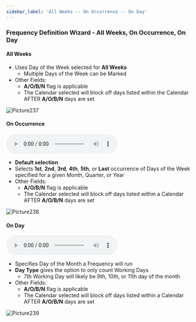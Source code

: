 ```yaml
---
sidebar_label: 'All Weeks -- On Occurrence -- On Day'
---
```


### Frequency Definition Wizard - All Weeks, On Occurrence, On Day

#### All Weeks

<!-- 
<audio controls="controls">
  <source type="audio/mp3" src="audiobasic/FrequencyDefinitionWizardAllWeeks.mp3"></source>
  <p>Your browser does not support the audio element.</p>
</audio>
-->

* Uses Day of the Week selected for **All Weeks**
  * Multiple Days of the Week can be Marked
* Other Fields:
  * **A/O/B/N** flag is applicable
  * The Calendar selected will block off days listed within the Calendar AFTER **A/O/B/N** days are set

![Picture237](/imgbasic/237.png)

#### On Occurrence

<audio controls="controls">
  <source type="audio/mp3" src="audiobasic/FrequencyDefinitionWizardOnOccurrences.mp3"></source>
  <p>Your browser does not support the audio element.</p>
</audio>

* **Default selection**
* Selects **1st**, **2nd**, **3rd**, **4th**, **5th**, or **Last** occurrence of Days of the Week specified for a given Month, Quarter, or Year
* Other Fields:
  * **A/O/B/N** flag is applicable
  * The Calendar selected will block off days listed within a Calendar AFTER **A/O/B/N** days are set

![Picture238](/imgbasic/238.png)

#### On Day

<audio controls="controls">
  <source type="audio/mp3" src="audiobasic/FrequencyDefinitionWizardOnDay.mp3"></source>
  <p>Your browser does not support the audio element.</p>
</audio>

* Specifies Day of the Month a Frequency will run
* **Day Type** gives the option to only count Working Days
  * 7th Working Day will likely be 9th, 10th, or 11th day of the month
* Other Fields:
  * **A/O/B/N** flag is applicable
  * The Calendar selected will block off days listed within a Calendar AFTER **A/O/B/N** days are set

![Picture239](/imgbasic/239.png)
